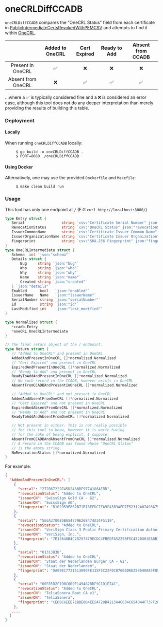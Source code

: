 # oneCRLDiffCCADB

`oneCRLDiffCCADB` compares the "OneCRL Status" field from each certificate in [PublicIntermediateCertsRevokedWithPEMCSV](https://ccadb.my.salesforce-sites.com/mozilla/PublicIntermediateCertsRevokedWithPEMCSV) and attempts to find it within [OneCRL](https://firefox.settings.services.mozilla.com/v1/buckets/blocklists/collections/certificates/records).

|                 | Added to OneCRL | Cert Expired | Ready to Add | Absent from CCADB |
| :-------------: | :-------------: | :----------: | :----------: | :----------------: |
| Present in OneCRL     | ✅ | ❌ | ❌ | ❌ |
| Absent from OneCRL    | ❌ | ✅ | ✅ | ✅ |


 ...where a ✅ is typically considered fine and a ❌ is considered an error case, although
 this tool does not do any deeper interpretation than merely providing the results
 of building this table.
 
 ### Deployment
 
 #### Locally
 When running `oneCRLDiffCCADB` locally:
 
         $ go build -o oneCRLDiffCCADB .
         $ PORT=8080 ./oneCRLDiffCCADB
 
 #### Using Docker
 Alternatively, one may use the provided `Dockerfile` and `Makefile`:
 
         $ make clean build run
         
 ### Usage
 
 This tool has only one endpoint at `/` (E.G `curl http://localhost:8080/`)
 
 ```go
type Entry struct {
	Serial                 string `csv:"Certificate Serial Number" json:"serial"`
	RevocationStatus       string `csv:"OneCRL Status" json:"revocationStatus"`
	IssuerCommonName       string `csv:"Certificate Issuer Common Name" json:"issuerCN"`
	IssuerOrganizationName string `csv:"Certificate Issuer Organization" json:"issuerON"`
	Fingerprint            string `csv:"SHA-256 Fingerprint" json:"fingerprint"`
}
type OneCRLIntermediate struct {
	Schema  int `json:"schema"`
	Details struct {
		Bug     string `json:"bug"`
		Who     string `json:"who"`
		Why     string `json:"why"`
		Name    string `json:"name"`
		Created string `json:"created"`
	} `json:"details"`
	Enabled      bool   `json:"enabled"`
	IssuerName   Name   `json:"issuerName"`
	SerialNumber string `json:"serialNumber"`
	Id           string `json:"id"`
	LastModified int    `json:"last_modified"`
}

type Normalized struct {
	*ccadb.Entry
	*oneCRL.OneCRLIntermediate
}

// The final return object of the / endpoint.
type Return struct {
	// "Added to OneCRL" and present in OneCRL
	AddedAndPresentInOneCRL []*normalized.Normalized
	// "Cert Expired" and present in OneCRL
	ExpiredAndPresentInOneCRL []*normalized.Normalized
	// "Ready to Add" and present in OneCRL
	ReadyToAddAndPresentInOneCRL []*normalized.Normalized
	// No such record in the CCADB, however exists in OneCRL
	AbsentFromCCADBAndPresentInOneCRL []*normalized.Normalized

	// "Added to OneCRL" and not present in OneCRL
	AddedAndAbsentFromOneCRL []*normalized.Normalized
	// "Cert Expired" and not present in OneCRL
	ExpiredAndAbsentFromOneCRL []*normalized.Normalized
	// "Ready to Add" and not present in OneCRL
	ReadyToAddAndAbsentFromOneCRL []*normalized.Normalized

	// Not present in either. This is not really possible
	// for this tool to know, however it is worth having
	// for the sake of being explicit, I suppose.
	AbsentFromCCADBAndAbsentFromOneCRL []*normalized.Normalized
	// A record in the CCADB was found whose "OneCRL Status"
	// is the empty string.
	NoRevocationStatus []*normalized.Normalized
}
```

For example:

```json
{
  "AddedAndPresentInOneCRL": [
    {
      "serial": "272B67229745D2438BF9774186AEBD",
      "revocationStatus": "Added to OneCRL",
      "issuerCN": "SwissSign Gold CA - G2",
      "issuerON": "SwissSign AG",
      "fingerprint": "B102959F862B71B78EFDC7FA9F43B3AFD7E52312A07493A752835B991D840F4C"
    },
    {
      "serial": "5E6A370085B654779E268474A34F5119",
      "revocationStatus": "Added to OneCRL",
      "issuerCN": "VeriSign Class 3 Public Primary Certification Authority - G5",
      "issuerON": "VeriSign, Inc.",
      "fingerprint": "7E12646B4C25257479ECDC4FBEDFA5225BF5C4520301EABB1FFFA2566C932560"
    },
    {
      "serial": "01313B3B",
      "revocationStatus": "Added to OneCRL",
      "issuerCN": "Staat der Nederlanden Burger CA - G2",
      "issuerON": "Staat der Nederlanden",
      "fingerprint": "DA89E17721513690FE115F5C23F0CB76B6D6E258540A85F8537511EA720056C6"
    },
    {
      "serial": "00F85D2F190C609F1494B28DF9C1D1E74C",
      "revocationStatus": "Added to OneCRL",
      "issuerCN": "TeliaSonera Root CA v1",
      "issuerON": "TeliaSonera",
      "fingerprint": "CEDBC6EEE71BBE0D4EE5A728B4215A4C634C654D44F737F2E3BA35E0A295FBF4"
    },
   ....
  ]
}
```
